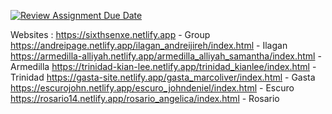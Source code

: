 [![Review Assignment Due Date](https://classroom.github.com/assets/deadline-readme-button-24ddc0f5d75046c5622901739e7c5dd533143b0c8e959d652212380cedb1ea36.svg)](https://classroom.github.com/a/wyW-kiZL)

Websites : 
https://sixthsenxe.netlify.app - Group
https://andreipage.netlify.app/ilagan_andreijireh/index.html - Ilagan
https://armedilla-alliyah.netlify.app/armedilla_alliyah_samantha/index.html - Armedilla
https://trinidad-kian-lee.netlify.app/trinidad_kianlee/index.html - Trinidad
https://gasta-site.netlify.app/gasta_marcoliver/index.html - Gasta
https://escurojohn.netlify.app/escuro_johndeniel/index.html - Escuro    
https://rosario14.netlify.app/rosario_angelica/index.html - Rosario